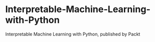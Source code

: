 # Interpretable-Machine-Learning-with-Python
Interpretable Machine Learning with Python, published by Packt
